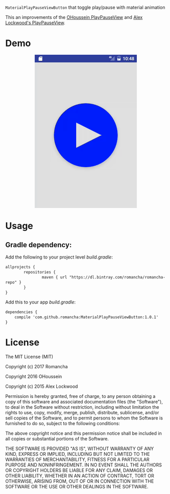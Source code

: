 `MaterialPlayPauseViewButton` that toggle play/pause with material animation

This an improvements of the [OHoussein PlayPauseView](https://github.com/OHoussein/android-material-play-pause-view) and [Alex Lockwood's PlayPauseView](https://github.com/alexjlockwood/material-pause-play-animation).

# Demo
<div  align="center">    
<img src="https://raw.githubusercontent.com/Romancha/android-material-play-pause-view-button/master/media/demo.gif" alt="demo" align=center />
</div>

# Usage

## Gradle dependency:
Add the following to your project level <i>build.gradle</i>:
```
allprojects {
    	repositories {
	        	maven { url "https://dl.bintray.com/romancha/romancha-repo" }
    	}
}
```
Add this to your app <i>build.gradle</i>:
```
dependencies {
    compile 'com.github.romancha:MaterialPlayPauseViewButton:1.0.1'
}
```


 
 
# License

The MIT License (MIT)

Copyright (c) 2017 Romancha

Copyright 2016 OHoussein

Copyright (c) 2015 Alex Lockwood

Permission is hereby granted, free of charge, to any person obtaining a copy of this software and associated documentation files (the "Software"), to deal in the Software without restriction, including without limitation the rights to use, copy, modify, merge, publish, distribute, sublicense, and/or sell copies of the Software, and to permit persons to whom the Software is furnished to do so, subject to the following conditions:

The above copyright notice and this permission notice shall be included in all copies or substantial portions of the Software.

THE SOFTWARE IS PROVIDED "AS IS", WITHOUT WARRANTY OF ANY KIND, EXPRESS OR IMPLIED, INCLUDING BUT NOT LIMITED TO THE WARRANTIES OF MERCHANTABILITY, FITNESS FOR A PARTICULAR PURPOSE AND NONINFRINGEMENT. IN NO EVENT SHALL THE AUTHORS OR COPYRIGHT HOLDERS BE LIABLE FOR ANY CLAIM, DAMAGES OR OTHER LIABILITY, WHETHER IN AN ACTION OF CONTRACT, TORT OR OTHERWISE, ARISING FROM, OUT OF OR IN CONNECTION WITH THE SOFTWARE OR THE USE OR OTHER DEALINGS IN THE SOFTWARE.
